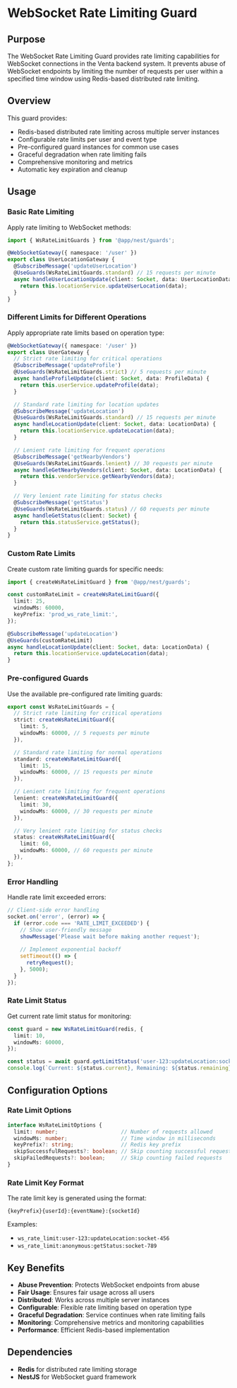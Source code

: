 # WebSocket Rate Limiting Guard

## Purpose

The WebSocket Rate Limiting Guard provides rate limiting capabilities for WebSocket connections in the Venta backend system. It prevents abuse of WebSocket endpoints by limiting the number of requests per user within a specified time window using Redis-based distributed rate limiting.

## Overview

This guard provides:
- Redis-based distributed rate limiting across multiple server instances
- Configurable rate limits per user and event type
- Pre-configured guard instances for common use cases
- Graceful degradation when rate limiting fails
- Comprehensive monitoring and metrics
- Automatic key expiration and cleanup

## Usage

### Basic Rate Limiting

Apply rate limiting to WebSocket methods:

```typescript
import { WsRateLimitGuards } from '@app/nest/guards';

@WebSocketGateway({ namespace: '/user' })
export class UserLocationGateway {
  @SubscribeMessage('updateUserLocation')
  @UseGuards(WsRateLimitGuards.standard) // 15 requests per minute
  async handleUserLocationUpdate(client: Socket, data: UserLocationData) {
    return this.locationService.updateUserLocation(data);
  }
}
```

### Different Limits for Different Operations

Apply appropriate rate limits based on operation type:

```typescript
@WebSocketGateway({ namespace: '/user' })
export class UserGateway {
  // Strict rate limiting for critical operations
  @SubscribeMessage('updateProfile')
  @UseGuards(WsRateLimitGuards.strict) // 5 requests per minute
  async handleProfileUpdate(client: Socket, data: ProfileData) {
    return this.userService.updateProfile(data);
  }

  // Standard rate limiting for location updates
  @SubscribeMessage('updateLocation')
  @UseGuards(WsRateLimitGuards.standard) // 15 requests per minute
  async handleLocationUpdate(client: Socket, data: LocationData) {
    return this.locationService.updateLocation(data);
  }

  // Lenient rate limiting for frequent operations
  @SubscribeMessage('getNearbyVendors')
  @UseGuards(WsRateLimitGuards.lenient) // 30 requests per minute
  async handleGetNearbyVendors(client: Socket, data: LocationData) {
    return this.vendorService.getNearbyVendors(data);
  }

  // Very lenient rate limiting for status checks
  @SubscribeMessage('getStatus')
  @UseGuards(WsRateLimitGuards.status) // 60 requests per minute
  async handleGetStatus(client: Socket) {
    return this.statusService.getStatus();
  }
}
```

### Custom Rate Limits

Create custom rate limiting guards for specific needs:

```typescript
import { createWsRateLimitGuard } from '@app/nest/guards';

const customRateLimit = createWsRateLimitGuard({
  limit: 25,
  windowMs: 60000,
  keyPrefix: 'prod_ws_rate_limit:',
});

@SubscribeMessage('updateLocation')
@UseGuards(customRateLimit)
async handleLocationUpdate(client: Socket, data: LocationData) {
  return this.locationService.updateLocation(data);
}
```

### Pre-configured Guards

Use the available pre-configured rate limiting guards:

```typescript
export const WsRateLimitGuards = {
  // Strict rate limiting for critical operations
  strict: createWsRateLimitGuard({
    limit: 5,
    windowMs: 60000, // 5 requests per minute
  }),

  // Standard rate limiting for normal operations
  standard: createWsRateLimitGuard({
    limit: 15,
    windowMs: 60000, // 15 requests per minute
  }),

  // Lenient rate limiting for frequent operations
  lenient: createWsRateLimitGuard({
    limit: 30,
    windowMs: 60000, // 30 requests per minute
  }),

  // Very lenient rate limiting for status checks
  status: createWsRateLimitGuard({
    limit: 60,
    windowMs: 60000, // 60 requests per minute
  }),
};
```

### Error Handling

Handle rate limit exceeded errors:

```typescript
// Client-side error handling
socket.on('error', (error) => {
  if (error.code === 'RATE_LIMIT_EXCEEDED') {
    // Show user-friendly message
    showMessage('Please wait before making another request');
    
    // Implement exponential backoff
    setTimeout(() => {
      retryRequest();
    }, 5000);
  }
});
```

### Rate Limit Status

Get current rate limit status for monitoring:

```typescript
const guard = new WsRateLimitGuard(redis, {
  limit: 10,
  windowMs: 60000,
});

const status = await guard.getLimitStatus('user-123:updateLocation:socket-456');
console.log(`Current: ${status.current}, Remaining: ${status.remaining}, Reset: ${status.resetTime}`);
```

## Configuration Options

### Rate Limit Options

```typescript
interface WsRateLimitOptions {
  limit: number;                    // Number of requests allowed
  windowMs: number;                 // Time window in milliseconds
  keyPrefix?: string;               // Redis key prefix
  skipSuccessfulRequests?: boolean; // Skip counting successful requests
  skipFailedRequests?: boolean;     // Skip counting failed requests
}
```

### Rate Limit Key Format

The rate limit key is generated using the format:
```
{keyPrefix}{userId}:{eventName}:{socketId}
```

Examples:
- `ws_rate_limit:user-123:updateLocation:socket-456`
- `ws_rate_limit:anonymous:getStatus:socket-789`

## Key Benefits

- **Abuse Prevention**: Protects WebSocket endpoints from abuse
- **Fair Usage**: Ensures fair usage across all users
- **Distributed**: Works across multiple server instances
- **Configurable**: Flexible rate limiting based on operation type
- **Graceful Degradation**: Service continues when rate limiting fails
- **Monitoring**: Comprehensive metrics and monitoring capabilities
- **Performance**: Efficient Redis-based implementation

## Dependencies

- **Redis** for distributed rate limiting storage
- **NestJS** for WebSocket guard framework 